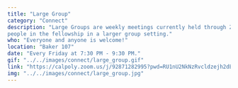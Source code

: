 ```yaml
---
title: "Large Group"
category: "Connect"
description: "Large Groups are weekly meetings currently held through Zoom where the body of AACF gathers in a time of fellowship. Each week starts off with icebreakers and a time of worship, usually followed by a message related to the quarterly subtheme delivered by a speaker. However, we also plan to do other activities for certain weeks. We also have Post Large Groups where brothers and sisters can get to know each other more through hangouts, conversation, and/or games. This is a great place to meet a lot of
people in the fellowship in a larger group setting."
who: "Everyone and anyone is welcome!"
location: "Baker 107"
date: "Every Friday at 7:30 PM - 9:30 PM."
gif: "../../images/connect/large_group.gif"
link: "https://calpoly.zoom.us/j/92871282995?pwd=RU1nU2NkNzRvcldzejh2dEo4ZitrUT09"
img: "../../images/connect/large_group.jpg"
---
```

